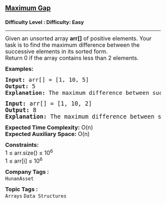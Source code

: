 <h2><a href="https://www.geeksforgeeks.org/problems/maximum-gap3845/1?itm_source=geeksforgeeks&itm_medium=article&itm_campaign=practice_card">Maximum Gap</a></h2><h3>Difficulty Level : Difficulty: Easy</h3><hr><div class="problems_problem_content__Xm_eO"><p><span style="font-size: 18px;">Given an unsorted array <strong>arr[]</strong> of positive elements. Your task is to find the maximum difference between the successive elements in its sorted form.<br>Return 0 if the array contains less than 2 elements.</span></p>
<p><span style="font-size: 18px;"><strong>Examples:</strong></span></p>
<pre><span style="font-size: 18px;"><strong>Input: </strong>arr[] = [1, 10, 5]
<strong>Output:</strong> 5
<strong>Explanation:</strong> The maximum difference between successive elements of array is 5 ie abs(5-10).<br></span></pre>
<pre><span style="font-size: 14pt;"><strong>Input: </strong>arr[] = [1, 10, 2]
<strong>Output:</strong> 8
<strong>Explanation:</strong> The maximum difference between successive elements of array is 8 ie abs(2-10).</span></pre>
<p><span style="font-size: 18px;"><strong>Expected Time Complexity:</strong> O(n)<br><strong>Expected Auxiliary Space:</strong> O(n)</span></p>
<p><span style="font-size: 18px;"><strong>Constraints:</strong><br>1 ≤ arr.size() ≤ 10<sup>6</sup><br>1 ≤ arr[i] ≤ 10<sup>6</sup></span></p></div><p><span style=font-size:18px><strong>Company Tags : </strong><br><code>HunanAsset</code>&nbsp;<br><p><span style=font-size:18px><strong>Topic Tags : </strong><br><code>Arrays</code>&nbsp;<code>Data Structures</code>&nbsp;